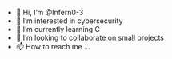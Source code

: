 - 👋 Hi, I’m @Infern0-3
- 👀 I’m interested in cybersecurity
- 🌱 I’m currently learning C
- 💞️ I’m looking to collaborate on small projects
- 📫 How to reach me ... 

<!---
Infern0-3/Infern0-3 is a ✨ special ✨ repository because its `README.md` (this file) appears on your GitHub profile.
You can click the Preview link to take a look at your changes.
--->
